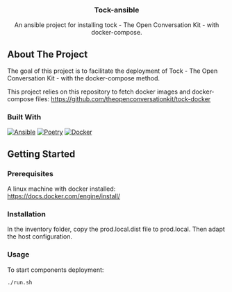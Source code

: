 <a name="readme-top"></a>

[//]: # ([![MIT License][license-shield]][license-url])

<br />
<div align="center">
<h3 align="center">Tock-ansible</h3>
  <p align="center">
    An ansible project for installing tock - The Open Conversation Kit - with docker-compose.
  </p>
</div>

## About The Project

The goal of this project is to facilitate the deployment of Tock - The Open Conversation Kit - with the docker-compose method.

This project relies on this repository to fetch docker images and docker-compose files:
https://github.com/theopenconversationkit/tock-docker

### Built With

[![Ansible][Ansible]][Ansible-url]
[![Poetry][Poetry]][Poetry-url]
[![Docker][Docker]][Docker-url]

## Getting Started

### Prerequisites

A linux machine with docker installed: https://docs.docker.com/engine/install/

### Installation

In the inventory folder, copy the prod.local.dist file to prod.local. Then adapt the host configuration.

### Usage

To start components deployment:

```bash
./run.sh
```

[//]: # (## License)

[//]: # ()
[//]: # (Distributed under the MIT License.)

<!-- MARKDOWN LINKS & IMAGES -->
<!-- https://shields.io/ -->

[license-shield]: https://img.shields.io/badge/license-MIT-green?style=for-the-badge
[license-url]: https://img.shields.io/badge/license-MIT-green?style=for-the-badge

[Ansible]: https://img.shields.io/badge/ansible-black?style=for-the-badge&logo=ansible&logoColor=white
[Ansible-url]: https://nextjs.org/

[Poetry]: https://img.shields.io/badge/poetry-cyan?style=for-the-badge&logo=poetry
[Poetry-url]: https://nextjs.org/

[Docker]: https://img.shields.io/badge/docker-blue?style=for-the-badge&logo=docker&logoColor=white
[Docker-url]: https://nextjs.org/

